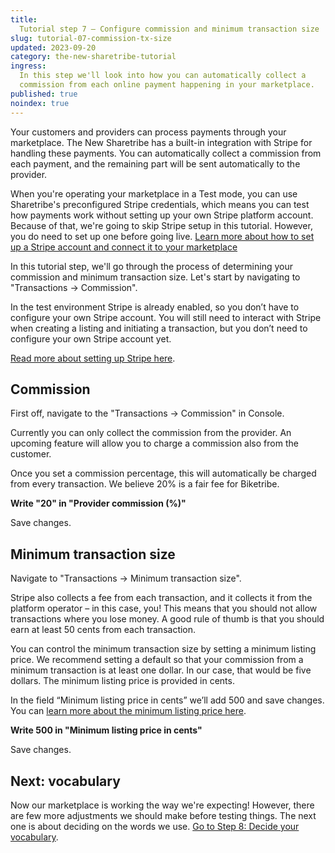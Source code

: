 ```yaml
---
title:
  Tutorial step 7 – Configure commission and minimum transaction size
slug: tutorial-07-commission-tx-size
updated: 2023-09-20
category: the-new-sharetribe-tutorial
ingress:
  In this step we'll look into how you can automatically collect a
  commission from each online payment happening in your marketplace.
published: true
noindex: true
---
```


Your customers and providers can process payments through your
marketplace. The New Sharetribe has a built-in integration with Stripe
for handling these payments. You can automatically collect a commission
from each payment, and the remaining part will be sent automatically to
the provider.

When you're operating your marketplace in a Test mode, you can use
Sharetribe's preconfigured Stripe credentials, which means you can test
how payments work without setting up your own Stripe platform account.
Because of that, we're going to skip Stripe setup in this tutorial.
However, you do need to set up one before going live.
[Learn more about how to set up a Stripe account and connect it to your marketplace](../how-to-stripe)

In this tutorial step, we'll go through the process of determining your
commission and minimum transaction size. Let's start by navigating to
"Transactions → Commission".

In the test environment Stripe is already enabled, so you don’t have to
configure your own Stripe account. You will still need to interact with
Stripe when creating a listing and initiating a transaction, but you
don’t need to configure your own Stripe account yet.

[Read more about setting up Stripe here](https://www.sharetribe.com/docs/the-new-sharetribe/how-to-stripe/).

## Commission

First off, navigate to the "Transactions → Commission" in Console.

Currently you can only collect the commission from the provider. An
upcoming feature will allow you to charge a commission also from the
customer.

Once you set a commission percentage, this will automatically be charged
from every transaction. We believe 20% is a fair fee for Biketribe.

**Write "20" in "Provider commission (%)"**

Save changes.

## Minimum transaction size

Navigate to "Transactions → Minimum transaction size".

Stripe also collects a fee from each transaction, and it collects it
from the platform operator – in this case, you! This means that you
should not allow transactions where you lose money. A good rule of thumb
is that you should earn at least 50 cents from each transaction.

You can control the minimum transaction size by setting a minimum
listing price. We recommend setting a default so that your commission
from a minimum transaction is at least one dollar. In our case, that
would be five dollars. The minimum listing price is provided in cents.

In the field “Minimum listing price in cents” we’ll add 500 and save
changes. You can
[learn more about the minimum listing price here](https://www.sharetribe.com/docs/the-new-sharetribe/what-is-the-minimum-transaction-size).

**Write 500 in "Minimum listing price in cents"**

Save changes.

## Next: vocabulary

Now our marketplace is working the way we're expecting! However, there
are few more adjustments we should make before testing things. The next
one is about deciding on the words we use.
[Go to Step 8: Decide your vocabulary](/the-new-sharetribe/tutorial-microcopy/).

